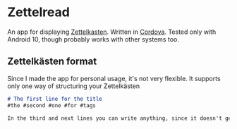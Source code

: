 # Zettelread
An app for displaying [Zettelkasten](https://en.wikipedia.org/wiki/Zettelkasten). Written in [Cordova](https://en.wikipedia.org/wiki/Apache_Cordova). Tested only with Android 10, though probably works with other systems too.

## Zettelkästen format
Since I made the app for personal usage, it's not very flexible. It supports only one way of structuring your Zettelkästen
```md
# The first line for the title
#the #second #one #for #tags

In the third and next lines you can write anything, since it doesn't get displayed anyway.
```